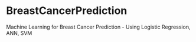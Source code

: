 # BreastCancerPrediction
Machine Learning for Breast Cancer Prediction - Using Logistic Regression, ANN, SVM
